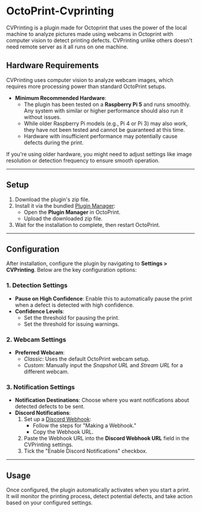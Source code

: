 # OctoPrint-Cvprinting

CVPrinting is a plugin made for Octoprint that uses the power of the local machine to analyze pictures made using webcams in Octoprint with computer vision to detect printing defects.
CVPrinting unlike others doesn't need remote server as it all runs on one machine.

## Hardware Requirements

CVPrinting uses computer vision to analyze webcam images, which requires more processing power than standard OctoPrint setups.

- **Minimum Recommended Hardware**:
  - The plugin has been tested on a **Raspberry Pi 5** and runs smoothly. Any system with similar or higher performance should also run it without issues.
  - While older Raspberry Pi models (e.g., Pi 4 or Pi 3) may also work, they have not been tested and cannot be guaranteed at this time.
  - Hardware with insufficient performance may potentially cause defects during the print.

If you're using older hardware, you might need to adjust settings like image resolution or detection frequency to ensure smooth operation.

---


## Setup

1. Download the plugin's zip file.
2. Install it via the bundled [Plugin Manager](https://docs.octoprint.org/en/master/bundledplugins/pluginmanager.html):
   - Open the **Plugin Manager** in OctoPrint.
   - Upload the downloaded zip file.
3. Wait for the installation to complete, then restart OctoPrint.

---

## Configuration
After installation, configure the plugin by navigating to **Settings > CVPrinting**. Below are the key configuration options:

### 1. Detection Settings
- **Pause on High Confidence**: Enable this to automatically pause the print when a defect is detected with high confidence.
- **Confidence Levels**:
  - Set the threshold for pausing the print.
  - Set the threshold for issuing warnings.

### 2. Webcam Settings
- **Preferred Webcam**:
  - *Classic*: Uses the default OctoPrint webcam setup.
  - *Custom*: Manually input the *Snapshot URL* and *Stream URL* for a different webcam.

### 3. Notification Settings
- **Notification Destinations**: Choose where you want notifications about detected defects to be sent.
- **Discord Notifications**:
  1. Set up a [Discord Webhook](https://support.discord.com/hc/en-us/articles/228383668-Intro-to-Webhooks):
     - Follow the steps for "Making a Webhook."
     - Copy the Webhook URL.
  2. Paste the Webhook URL into the **Discord Webhook URL** field in the CVPrinting settings.
  3. Tick the "Enable Discord Notifications" checkbox.

---

## Usage

Once configured, the plugin automatically activates when you start a print. It will monitor the printing process, detect potential defects, and take action based on your configured settings.
